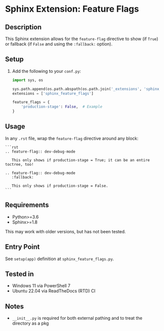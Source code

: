 # Sphinx Extension: Feature Flags

## Description

This Sphinx extension allows for the `feature-flag` directive to show (if `True`) or fallback (if `False` and
using the `:fallback:` option).

## Setup

1. Add the following to your `conf.py`:

    ```python
    import sys, os
    
    sys.path.append(os.path.abspath(os.path.join('_extensions', 'sphinx_feature_flags')))
    extensions = ['sphinx_feature_flags']
    
    feature_flags = {
        'production-stage': False,  # Example
    }
    ```

## Usage

In any `.rst` file, wrap the `feature-flag` directive around any block:

    ```rst
    .. feature-flag:: dev-debug-mode
    
       This only shows if production-stage = True; it can be an entire toctree, too!
    
    .. feature-flag:: dev-debug-mode
       :fallback:
    
       This only shows if production-stage = False.
    ```

## Requirements

- Python>=3.6
- Sphinx>=1.8

This may work with older versions, but has not been tested.

## Entry Point

See `setup(app)` definition at `sphinx_feature_flags.py`.

## Tested in

- Windows 11 via PowerShell 7
- Ubuntu 22.04 via ReadTheDocs (RTD) CI

## Notes

- `__init__.py` is required for both external pathing and to treat the directory as a pkg
